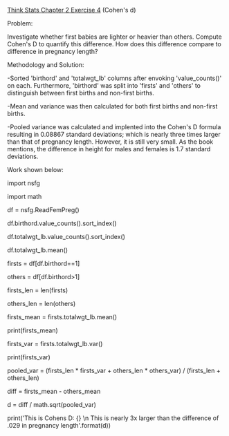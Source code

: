 [Think Stats Chapter 2 Exercise 4](http://greenteapress.com/thinkstats2/html/thinkstats2003.html#toc24) (Cohen's d)

Problem:

Investigate whether first babies are lighter or heavier than others.  Compute Cohen's D to quantify this difference.  How does this difference compare to difference in pregnancy length?

Methodology and Solution:

-Sorted 'birthord' and 'totalwgt_lb' columns after envoking 'value_counts()' on each.  Furthermore, 'birthord' was split into 'firsts' and 'others' to distinguish between first births and non-first births.  

-Mean and variance was then calculated for both first births and non-first births.

-Pooled variance was calculated and implented into the Cohen's D formula resulting in 0.08867 standard deviations; which is nearly three times larger than that of pregnancy length.  However, it is still very small.  As the book mentions, the difference in height for males and females is 1.7 standard deviations.

Work shown below:

import nsfg

import math

df = nsfg.ReadFemPreg()

df.birthord.value_counts().sort_index()

df.totalwgt_lb.value_counts().sort_index()

df.totalwgt_lb.mean()


firsts = df[df.birthord==1]

others = df[df.birthord>1]

firsts_len = len(firsts)

others_len = len(others)


firsts_mean = firsts.totalwgt_lb.mean()

print(firsts_mean)

firsts_var = firsts.totalwgt_lb.var()

print(firsts_var)


pooled_var = (firsts_len * firsts_var + others_len * others_var) / (firsts_len + others_len)

diff = firsts_mean - others_mean

d = diff / math.sqrt(pooled_var)

print('This is Cohens D: {} \n This is nearly 3x larger than the difference of .029 in pregnancy length'.format(d))

